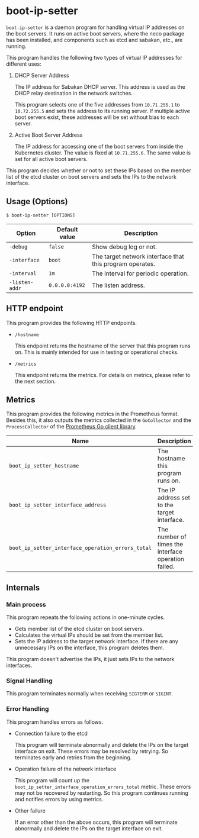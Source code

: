 boot-ip-setter
==============

`boot-ip-setter` is a daemon program for handling virtual IP addresses on the boot servers.
It runs on active boot servers, where the neco package has been installed, and components such as etcd and sabakan, etc., are running.

This program handles the following two types of virtual IP addresses for different uses:

1. DHCP Server Address

    The IP address for Sabakan DHCP server. This address is used as the DHCP relay destination in the network switches.

    This program selects one of the five addresses from `10.71.255.1` to `10.72.255.5` and sets the address to its running server.
    If multiple active boot servers exist, these addresses will be set without bias to each server.

2. Active Boot Server Address

    The IP address for accessing one of the boot servers from inside the Kubernetes cluster.
    The value is fixed at `10.71.255.6`. The same value is set for all active boot servers.

This program decides whether or not to set these IPs based on the member list of the etcd cluster on boot servers and sets the IPs to the network interface.


## Usage (Options)

```console
$ boot-ip-setter [OPTIONS]
```

| Option          | Default value  | Description                                              |
| --------------- | -------------- | -------------------------------------------------------- |
| `-debug`        | `false`        | Show debug log or not.                                   |
| `-interface`    | `boot`         | The target network interface that this program operates. |
| `-interval`     | `1m`           | The interval for periodic operation.                     |
| `-listen-addr ` | `0.0.0.0:4192` | The listen address.                                      |


## HTTP endpoint

This program provides the following HTTP endpoints.

- `/hostname`

    This endpoint returns the hostname of the server that this program runs on.
    This is mainly intended for use in testing or operational checks.

- `/metrics`

    This endpoint returns the metrics. For details on metrics, please refer to the next section.


## Metrics

This program provides the following metrics in the Prometheus format.
Besides this, it also outputs the metrics collected in the `GoCollector` and the `ProcessCollector` of the [Prometheus Go client library](https://github.com/prometheus/client_golang).

| Name                                              | Description                                         | Type    | Labels              |
| ------------------------------------------------- | --------------------------------------------------- | ------- | ------------------- |
| `boot_ip_setter_hostname`                         | The hostname this program runs on.                  | Gauge   | `hostname`          |
| `boot_ip_setter_interface_address`                | The IP address set to the target interface.         | Gauge   | `interface`, `ipv4` |
| `boot_ip_setter_interface_operation_errors_total` | The number of times the interface operation failed. | Counter |                     |


## Internals

### Main process

This program repeats the following actions in one-minute cycles.

- Gets member list of the etcd cluster on boot servers.
- Calculates the virtual IPs should be set from the member list.
- Sets the IP address to the target network interface. If there are any unnecessary IPs on the interface, this program deletes them.

This program doesn't advertise the IPs, it just sets IPs to the network interfaces.

### Signal Handling

This program terminates normally when receiving `SIGTERM` or `SIGINT`.

### Error Handling

This program handles errors as follows.

- Connection failure to the etcd

    This program will terminate abnormally and delete the IPs on the target interface on exit.
    These errors may be resolved by retrying. So terminates early and retries from the beginning.

- Operation failure of the network interface

    This program will count up the `boot_ip_setter_interface_operation_errors_total` metric.
    These errors may not be recovered by restarting. So this program continues running and notifies errors by using metrics.

- Other failure

    If an error other than the above occurs, this program will terminate abnormally and delete the IPs on the target interface on exit.
